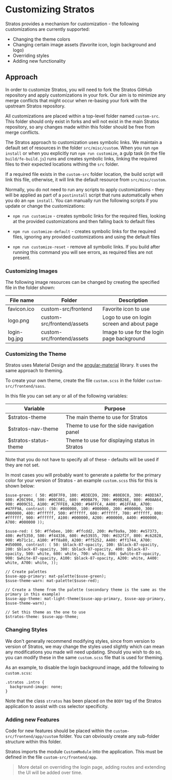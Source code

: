# Customizing Stratos

Stratos provides a mechanism for customization - the following customizations are currently supported:

- Changing the theme colors
- Changing certain image assets (favorite icon, login background and logo)
- Overriding styles
- Adding new functionality

## Approach

In order to customize Stratos, you will need to fork the Stratos GitHub repository and apply customizations in your fork. Our aim is to minimize any merge conflicts that might occur when re-basing your fork with the upstream Stratos repository.

All customizations are placed within a top-level folder named `custom-src`. This folder should only exist in forks and will not exist in the main Stratos repository, so any changes made within this folder should be free from merge conflicts.

The Stratos approach to customization uses symbolic links. We maintain a default set of resources in the folder `src/misc/custom`. When you run `npm install` or when you explicitly run `npm run customize`, a gulp task (in the file `build/fe-build.js`) runs and creates symbolic links, linking the required files to their expected locations withing the `src` folder.

If a required file exists in the `custom-src` folder location, the build script will link this file, otherwise, it will link the default resource from `src/misc/custom`.

Normally, you do not need to run any scripts to apply customizations - they will be applied as part of a `postinstall` script that runs automatically when you do an `npm install`. You can manually run the following scripts if you update or change the customizations:

- `npm run customize` - creates symbolic links for the required files, looking at the provided customizations and then falling back to default files

- `npm run customize-default` - creates symbolic links for the required files, ignoring any provided customizations and using the default files

- `npm run customize-reset` - remove all symbolic links. If you build after running this command you will see errors, as required files are not present.

### Customizing Images

The following image resources can be changed by creating the specified file in the folder shown:

|File name|Folder|Description|
|---|---|---|
|favicon.ico|custom-src/frontend|Favorite icon to use|
|logo.png|custom-src/frontend/assets|Logo to use on login screen and about page|
|login-bg.jpg|custom-src/frontend/assets|Image to use for the login page background|

### Customizing the Theme

Stratos uses Material Design and the [angular-material](https://material.angular.io/) library. It uses the same approach to theming.

To create your own theme, create the file `custom.scss` in the folder `custom-src/frontend/sass`.

In this file you can set any or all of the following variables:

|Variable|Purpose|
|---|---|
|$stratos-theme|The main theme to use for Stratos|
|$stratos-nav-theme|Theme to use for the side navigation panel|
$stratos-status-theme|Theme to use for displaying status in Stratos|

Note that you do not have to specify all of these - defaults will be used if they are not set.

In most cases you will probably want to generate a palette for the primary color for your version of Stratos - an example `custom.scss` this for this is shown below:

```
$suse-green: ( 50: #E0F7F0, 100: #B3ECD9, 200: #80E0C0, 300: #4DD3A7, 400: #26C994, 500: #00C081, 600: #00BA79, 700: #00B26E, 800: #00AA64, 900: #009C51, A100: #C7FFE0, A200: #94FFC4, A400: #61FFA8, A700: #47FF9A, contrast: (50: #000000, 100: #000000, 200: #000000, 300: #000000, 400: #ffffff, 500: #ffffff, 600: #ffffff, 700: #ffffff, 800: #ffffff, 900: #ffffff, A100: #000000, A200: #000000, A400: #000000, A700: #000000 ));

$suse-red: ( 50: #ffebee, 100: #ffcdd2, 200: #ef9a9a, 300: #e57373, 400: #ef5350, 500: #f44336, 600: #e53935, 700: #d32f2f, 800: #c62828, 900: #b71c1c, A100: #ff8a80, A200: #ff5252, A400: #ff1744, A700: #d50000, contrast: ( 50: $black-87-opacity, 100: $black-87-opacity, 200: $black-87-opacity, 300: $black-87-opacity, 400: $black-87-opacity, 500: white, 600: white, 700: white, 800: $white-87-opacity, 900: $white-87-opacity, A100: $black-87-opacity, A200: white, A400: white, A700: white, ));

// Create palettes
$suse-app-primary: mat-palette($suse-green);
$suse-theme-warn: mat-palette($suse-red);

// Create a theme from the palette (secondary theme is the same as the primary in this example)
$suse-app-theme: mat-light-theme($suse-app-primary, $suse-app-primary, $suse-theme-warn);

// Set this theme as the one to use
$stratos-theme: $suse-app-theme;
```

### Changing Styles

We don't generally recommend modifying styles, since from version to version of Stratos, we may change the styles used slightly which can mean any modifications you made will need updating. Should you wish to do so, you can modify these in the same `custom.scss` file that is used for theming.

As an example, to disable the login background image, add the following to `custom.scss`:

```
.stratos .intro {
  background-image: none;
}
```

Note that the class `stratos` has been placed on the `BODY` tag of the Stratos application to assist with css selector specificity.

### Adding new Features

Code for new features should be placed within the `custom-src/frontend/app/custom` folder. You can obviously create any sub-folder structure within this folder.

Stratos imports the module `CustomModule` into the application. This must be defined in the file `custom-src/frontend/app`.

> More detail on overriding the login page, adding routes and extending the UI will be added over time.

